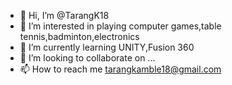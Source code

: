 - 👋 Hi, I’m @TarangK18
- 👀 I’m interested in playing computer games,table tennis,badminton,electronics
- 🌱 I’m currently learning UNITY,Fusion 360
- 💞️ I’m looking to collaborate on ...
- 📫 How to reach me tarangkamble18@gmail.com

<!---
TarangK18/TarangK18 is a ✨ special ✨ repository because its `README.md` (this file) appears on your GitHub profile.
You can click the Preview link to take a look at your changes.
--->
